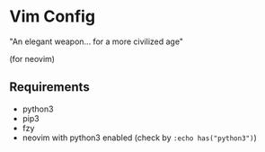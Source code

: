 # Vim Config

"An elegant weapon... for a more civilized age"

(for neovim)

## Requirements
- python3
- pip3
- fzy
- neovim with python3 enabled (check by `:echo has("python3")`)
